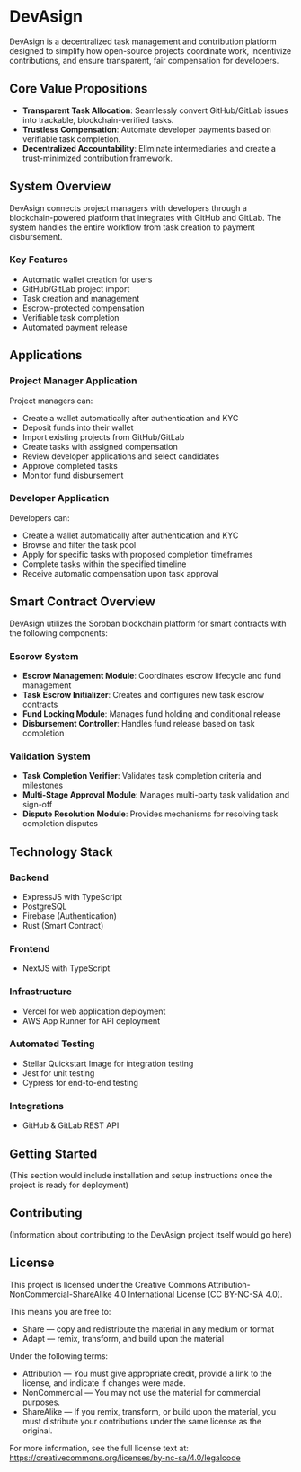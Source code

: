 # DevAsign

DevAsign is a decentralized task management and contribution platform designed to simplify how open-source projects coordinate work, incentivize contributions, and ensure transparent, fair compensation for developers.

## Core Value Propositions

- **Transparent Task Allocation**: Seamlessly convert GitHub/GitLab issues into trackable, blockchain-verified tasks.
- **Trustless Compensation**: Automate developer payments based on verifiable task completion.
- **Decentralized Accountability**: Eliminate intermediaries and create a trust-minimized contribution framework.

## System Overview

DevAsign connects project managers with developers through a blockchain-powered platform that integrates with GitHub and GitLab. The system handles the entire workflow from task creation to payment disbursement.

### Key Features

- Automatic wallet creation for users
- GitHub/GitLab project import
- Task creation and management
- Escrow-protected compensation
- Verifiable task completion
- Automated payment release

## Applications

### Project Manager Application

Project managers can:
- Create a wallet automatically after authentication and KYC
- Deposit funds into their wallet
- Import existing projects from GitHub/GitLab
- Create tasks with assigned compensation
- Review developer applications and select candidates
- Approve completed tasks
- Monitor fund disbursement

### Developer Application

Developers can:
- Create a wallet automatically after authentication and KYC
- Browse and filter the task pool
- Apply for specific tasks with proposed completion timeframes
- Complete tasks within the specified timeline
- Receive automatic compensation upon task approval

## Smart Contract Overview

DevAsign utilizes the Soroban blockchain platform for smart contracts with the following components:

### Escrow System
- **Escrow Management Module**: Coordinates escrow lifecycle and fund management
- **Task Escrow Initializer**: Creates and configures new task escrow contracts
- **Fund Locking Module**: Manages fund holding and conditional release
- **Disbursement Controller**: Handles fund release based on task completion

### Validation System
- **Task Completion Verifier**: Validates task completion criteria and milestones
- **Multi-Stage Approval Module**: Manages multi-party task validation and sign-off
- **Dispute Resolution Module**: Provides mechanisms for resolving task completion disputes

## Technology Stack

### Backend
- ExpressJS with TypeScript
- PostgreSQL
- Firebase (Authentication)
- Rust (Smart Contract)

### Frontend
- NextJS with TypeScript

### Infrastructure
- Vercel for web application deployment
- AWS App Runner for API deployment

### Automated Testing
- Stellar Quickstart Image for integration testing
- Jest for unit testing
- Cypress for end-to-end testing

### Integrations
- GitHub & GitLab REST API

## Getting Started

(This section would include installation and setup instructions once the project is ready for deployment)

## Contributing

(Information about contributing to the DevAsign project itself would go here)

## License

This project is licensed under the Creative Commons Attribution-NonCommercial-ShareAlike 4.0 International License (CC BY-NC-SA 4.0).

This means you are free to:
- Share — copy and redistribute the material in any medium or format
- Adapt — remix, transform, and build upon the material

Under the following terms:
- Attribution — You must give appropriate credit, provide a link to the license, and indicate if changes were made.
- NonCommercial — You may not use the material for commercial purposes.
- ShareAlike — If you remix, transform, or build upon the material, you must distribute your contributions under the same license as the original.

For more information, see the full license text at: https://creativecommons.org/licenses/by-nc-sa/4.0/legalcode
